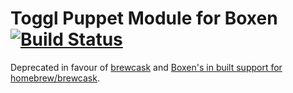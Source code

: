 # Toggl Puppet Module for Boxen [![Build Status](https://travis-ci.org/boxen/puppet-toggl.png)](https://travis-ci.org/boxen/puppet-toggl)

Deprecated in favour of [brewcask][1] and [Boxen's in built support for
homebrew/brewcask][2].

[1]: https://caskroom.github.io/
[2]: https://github.com/boxen/puppet-boxen/blob/master/manifests/personal.pp#L14-L17
